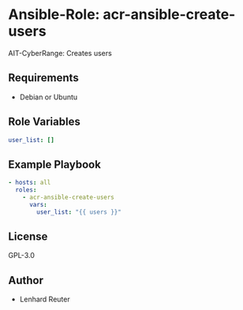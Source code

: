 # Ansible-Role: acr-ansible-create-users

AIT-CyberRange: Creates users


## Requirements

- Debian or Ubuntu 

## Role Variables

```yaml
user_list: []

```

## Example Playbook

```yaml
- hosts: all
  roles:
    - acr-ansible-create-users
      vars:
        user_list: "{{ users }}"
```

## License

GPL-3.0

## Author

- Lenhard Reuter
